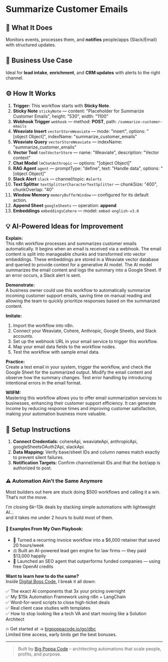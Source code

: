 # Summarize Customer Emails
  ## 🚀 What It Does
  Monitors events, processes them, and **notifies** people/apps (Slack/Email) with structured updates.
  
  ## 💼 Business Use Case
  Ideal for **lead intake**, **enrichment**, and **CRM updates** with alerts to the right channel.
  
  ## ⚙️ How It Works
  1. **Trigger:** This workflow starts with **Sticky Note**.
  2. **Sticky Note** `stickyNote` — content: "Placeholder for Summarize Customer Emails", height: "530", width: "1100"
3. **Webhook Trigger** `webhook` — method: **POST**, path: `/summarize-customer-emails`
4. **Weaviate Insert** `vectorStoreWeaviate` — mode: "insert", options: "[object Object]", indexName: "summarize_customer_emails"
5. **Weaviate Query** `vectorStoreWeaviate` — indexName: "summarize_customer_emails"
6. **Vector Tool** `toolVectorStore` — name: "Weaviate", description: "Vector context"
7. **Chat Model** `lmChatAnthropic` — options: "[object Object]"
8. **RAG Agent** `agent` — promptType: "define", text: "Handle data", options: "[object Object]"
9. **Slack Alert** `slack` — channel/topic: `#alerts`
10. **Text Splitter** `textSplitterCharacterTextSplitter` — chunkSize: "400", chunkOverlap: "40"
11. **Window Memory** `memoryBufferWindow` — configured for its default action.
12. **Append Sheet** `googleSheets` — operation: **append**
13. **Embeddings** `embeddingsCohere` — model: `embed-english-v3.0`
  
  ## 💡 AI-Powered Ideas for Improvement
  **Explain:**  
This n8n workflow processes and summarizes customer emails automatically. It begins when an email is received via a webhook. The email content is split into manageable chunks and transformed into vector embeddings. These embeddings are stored in a Weaviate vector database and queried to provide context for a generative AI model. The AI model summarizes the email content and logs the summary into a Google Sheet. If an error occurs, a Slack alert is sent.

**Demonstrate:**  
A business owner could use this workflow to automatically summarize incoming customer support emails, saving time on manual reading and allowing the team to quickly prioritize responses based on the summarized content.

**Imitate:**  
1. Import the workflow into n8n.  
2. Connect your Weaviate, Cohere, Anthropic, Google Sheets, and Slack accounts.  
3. Set up the webhook URL in your email service to trigger this workflow.  
4. Map your email data fields to the workflow nodes.  
5. Test the workflow with sample email data.

**Practice:**  
Create a test email in your system, trigger the workflow, and check the Google Sheet for the summarized output. Modify the email content and observe how the summary changes. Test error handling by introducing intentional errors in the email format.

**WIIFM:**  
Mastering this workflow allows you to offer email summarization services to businesses, enhancing their customer support efficiency. It can generate income by reducing response times and improving customer satisfaction, making your automation business more valuable.
  
  ## 🔧 Setup Instructions
  1. **Connect Credentials:** cohereApi, weaviateApi, anthropicApi, googleSheetsOAuth2Api, slackApi.
2. **Data Mapping:** Verify base/sheet IDs and column names match exactly to prevent silent failures.
3. **Notification Targets:** Confirm channel/email IDs and that the bot/app is authorized to post.
  
### ⚠️ Automation Ain’t the Same Anymore

Most builders out here are stuck doing $500 workflows and calling it a win.  
That’s not the move.  

I'm closing $6k–$13k deals by stacking simple automations with lightweight AI...  
and it takes me under 2 hours to build most of them.

#### 🧠 Examples From My Own Playbook:
- 🔁 Turned a recurring invoice workflow into a $6,000 retainer that saved 20 hours/week  
- ⚖️ Built an AI-powered lead gen engine for law firms — they paid $13,000 happily  
- 🚀 Launched an SEO agent that outperforms funded companies — using free OpenAI credits  

**Want to learn how to do the same?**  
Inside [Digital Boss Code](https://bigpoppacode.io/go/dbc), I break it all down:

✅ The exact AI components that 3x your pricing overnight  
✅ My $15k Automation Framework using n8n + LangChain  
✅ Word-for-word scripts to close high-ticket deals  
✅ Real client case studies with templates  
✅ How to stop looking like a tech VA and start moving like a Solution Architect  

🔥 Get started at → [bigpoppacode.io/go/dbc](https://bigpoppacode.io/go/dbc)  
Limited time access, early birds get the best bonuses.

---
> Built by [Big Poppa Code](https://bigpoppacode.io) – architecting automations that scale people, profits, and purpose.
  